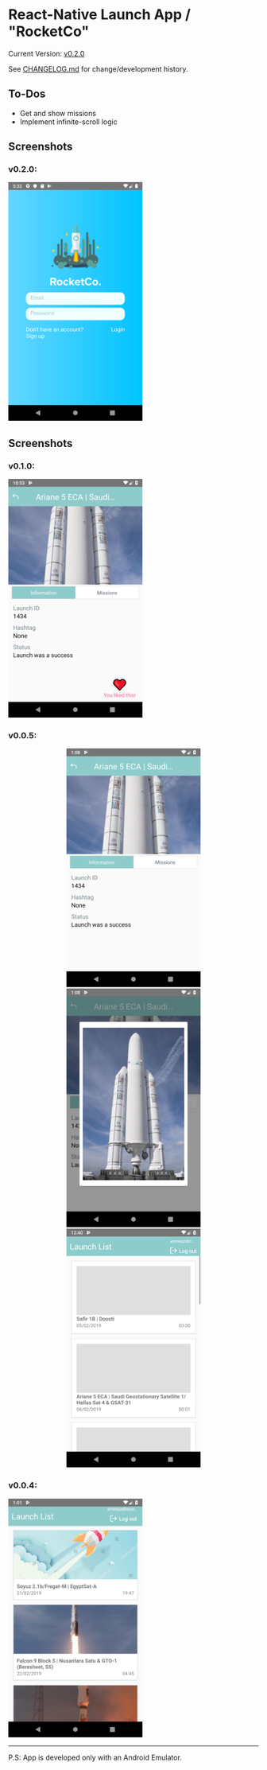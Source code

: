 # React-Native Launch App / "RocketCo"

Current Version: [v0.2.0](https://github.com/emreozdincer/launch-app/releases/tag/v0.2.0)

See [CHANGELOG.md](CHANGELOG.md) for change/development history.

## To-Dos  
* Get and show missions
* Implement infinite-scroll logic

## Screenshots

### v0.2.0:
<img src="./docs/v0.2.png" width="270" height ="480">

## Screenshots

### v0.1.0:

<img src="./docs/v1.0.png" width="270" height ="480">

### v0.0.5:
<p float="left" align="center">
<img src="./docs/v5_1.1.png" width="270" height ="480 " >
<img src="./docs/v5_1.png" width="270" height ="480 " >
<img src="./docs/v5_2.png" width="270" height ="480 ">
</p>

### v0.0.4:

<img src="./docs/screenshot_v4.png" width="270" height ="480">

----

P.S: App is developed only with an Android Emulator.
